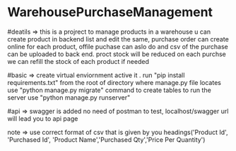 # WarehousePurchaseManagement
#deatils =>
  this is a projrect to manage products in a warehouse u can create product in backend list and  edit the same, 
purchase order can create online for each product, offile puchase can aslo do and csv of the purchase can be uploaded to back end.
proct stock will be reduced on each purchse
we can refill the stock of each product if needed

#basic  => 
  create virtual enviornment  active it .
run "pip install requirements.txt" from the root of directory where manage.py file locates
use  "python manage.py migrate" command to create tables
to run the server use "python manage.py runserver"


#api =>
  swagger is added no need of postman to test, 
localhost/swagger url will lead you to api page

note =>
  use correct format of csv that is given by you headings('Product Id', 'Purchased Id', 'Product Name','Purchased Qty','Price Per Quantity')

